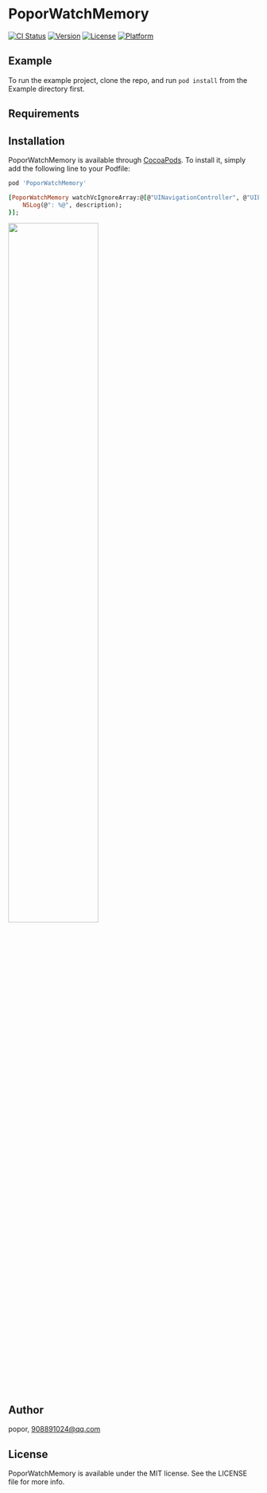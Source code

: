 # PoporWatchMemory

[![CI Status](https://img.shields.io/travis/popor/PoporWatchMemory.svg?style=flat)](https://travis-ci.org/popor/PoporWatchMemory)
[![Version](https://img.shields.io/cocoapods/v/PoporWatchMemory.svg?style=flat)](https://cocoapods.org/pods/PoporWatchMemory)
[![License](https://img.shields.io/cocoapods/l/PoporWatchMemory.svg?style=flat)](https://cocoapods.org/pods/PoporWatchMemory)
[![Platform](https://img.shields.io/cocoapods/p/PoporWatchMemory.svg?style=flat)](https://cocoapods.org/pods/PoporWatchMemory)

## Example

To run the example project, clone the repo, and run `pod install` from the Example directory first.

## Requirements

## Installation

PoporWatchMemory is available through [CocoaPods](https://cocoapods.org). To install
it, simply add the following line to your Podfile:

```ruby
pod 'PoporWatchMemory'

[PoporWatchMemory watchVcIgnoreArray:@[@"UINavigationController", @"UIEditingOverlayViewController", @"UIInputWindowController"] warn:^(NSArray<PoporWatchMemoryEntity *> * _Nonnull array, NSMutableString * description) {
    NSLog(@": %@", description); 
}];

```

<p>
<img src="https://gitee.com/popor/PoporWatchMemory/raw/master/screen/1.png" width="60%" height="60%">
</p>

## Author

popor, 908891024@qq.com

## License

PoporWatchMemory is available under the MIT license. See the LICENSE file for more info.
